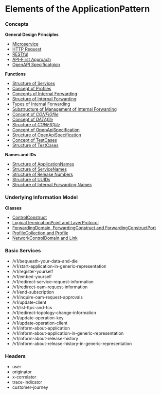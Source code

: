 # Elements of the ApplicationPattern


### Concepts

**General Design Principles**
- [Microservice](./Principles/Microservice/Microservice.md)
- [HTTP Request](./Principles/Http/Http.md)
- [RESTful](./Principles/Restful/Restful.md)
- [API-First Approach](./Principles/ApiFirst/ApiFirst.md)
- [OpenAPI Specificatgion](./Principles/OpenApiSpecification/OpenApiSpecification.md)

**Functions**
- [Structure of Services](./Functions/StructureOfServices/StructureOfServices.md)
- [Concept of Profiles](./Functions/ConceptOfProfiles/ConceptOfProfiles.md)
- [Concepts of Internal Forwarding](./Functions/ConceptsOfInternalForwarding/ConceptsOfInternalForwarding.md)
- [Structure of Internal Forwarding](./Functions/StructureOfInternalForwarding/StructureOfInternalForwarding.md)
- [Types of Internal Forwarding](./Functions/TypesOfInternalForwardings/TypesOfInternalForwardings.md)
- [Substructure of Management of Internal Forwarding](./Functions/SubstructureOfManagementOfInternalForwardings/SubstructureOfManagementOfInternalForwardings.md)
- [Concept of _CONFIGfile_](./Functions/ConceptOfConfigFile/ConceptOfConfigFile.md)
- [Concept of _DATAfile_](./Functions/ConceptOfDataFile/ConceptOfDataFile.md)
- [Structure of _CONFIGfile_](./Functions/StructureOfConfigFile/StructureOfConfigFile.md)
- [Concept of OpenApiSpecification](./Functions/ConceptOfOas/ConceptOfOas.md)
- [Structure of OpenApiSpecification](./Functions/StructureOfOas/StructureOfOas.md)
- [Concept of TestCases](./Functions/ConceptOfTestCases/ConceptOfTestCases.md)
- [Structure of TestCases](./Functions/StructureOfTestCases/StructureOfTestCases.md)

**Names and IDs**
- [Structure of ApplicationNames](./Names/StructureOfApplicationNames/StructureOfApplicationNames.md)
- [Structure of ServiceNames](./Names/StructureOfServiceNames/StructureOfServiceNames.md)
- [Structure of Release Numbers](./Names/StructureOfReleaseNumbers/StructureOfReleaseNumbers.md)
- [Structure of UUIDs](./Names/StructureOfUuids/StructureOfUuids.md)
- [Structure of Internal Forwarding Names](./Names/StructureOfInternalForwardingNames/StructureOfInternalForwardingNames.md)


### Underlying Information Model

**Classes**
- [ControlConstruct](./InformationModel/ControlConstruct/ControlConstruct.md) 
- [LogicalTerminationPoint and LayerProtocol](./InformationModel/LogicalTerminationPoint/LogicalTerminationPoint.md)
- [ForwardingDomain, ForwardingConstruct and ForwardingConstructPort](./InformationModel/ForwardingConstruct/ForwardingConstruct.md) 
- [ProfileCollection and Profile](./InformationModel/Profile/Profile.md) 
- [NetworkControlDomain and Link](./InformationModel/Link/Link.md) 


### Basic Services

- /v1/bequeath-your-data-and-die
- /v1/start-application-in-generic-representation
- /v1/register-yourself
- /v1/embed-yourself
- /v1/redirect-service-request-information
- /v1/redirect-oam-request-information
- /v1/end-subscription
- /v1/inquire-oam-request-approvals
- /v1/update-client
- /v1/list-ltps-and-fcs
- /v1/redirect-topology-change-information
- /v1/update-operation-key
- /v1/update-operation-client
- /v1/inform-about-application
- /v1/inform-about-application-in-generic-representation
- /v1/inform-about-release-history
- /v1/inform-about-release-history-in-generic-representation


### Headers

- user
- originator
- x-correlator
- trace-indicator
- customer-journey
